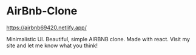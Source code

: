 # AirBnb-Clone
https://airbnb69420.netlify.app/ 


Minimalistic UI. Beautiful, simple AIRBNB clone. Made with react.
Visit my site and let me know what you think!
